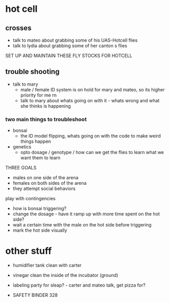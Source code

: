 # hot cell
## crosses
- talk to mateo about grabbing some of his UAS-Hotcell flies
- talk to lydia about grabbing some of her canton s flies

SET UP AND MAINTAIN THESE FLY STOCKS FOR HOTCELL
## trouble shooting
- talk to mary
	- male / female ID system is on hold for mary and mateo, so its higher priority for me rn
	- talk to mary about whats going on with it - whats wrong and what she thinks is happening

### two main things to troubleshoot
- bonsai 
	- the ID model flipping, whats going on with the code to make weird things happen
- genetics
	- opto dosage / genotype / how can we get the flies to learn what we want them to learn

THREE GOALS
- males on one side of the arena
- females on both sides of the arena
- they attempt social behaviors

play with contingencies
- how is bonsai triggering?
- change the dosage - have it ramp up with more time spent on the hot side?
- wait a certain time with the male on the hot side before triggering
- mark the hot side visually

# other stuff
- humidifier tank clean with carter
- vinegar clean the inside of the incubator (ground)

- labeling party for sleap? - carter and mateo talk, get pizza for?

- SAFETY BINDER 328